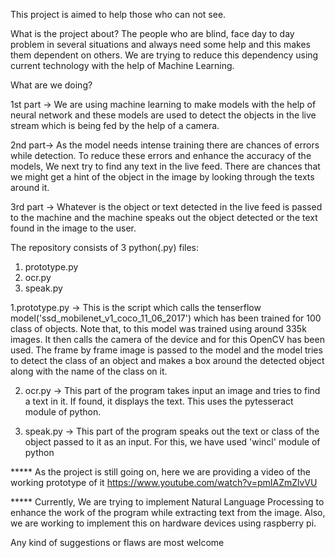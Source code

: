 This project is aimed to help those who can not see. 


What is the project about?
The people who are blind, face day to day problem in several situations and always need some help and this makes them dependent on others. We are trying to reduce this dependency using current technology with the help of Machine Learning.

What are we doing?

1st part ->    We are using machine learning to make models with the help of neural network and these models are used to detect the objects in the live stream which is being fed by the help of a camera. 

2nd part-> As the model needs intense training there are chances of errors while detection. To reduce these errors and enhance the accuracy of the models, We next try to find any text in the live feed. There are chances that we might get a hint of the object in the image by looking through the texts around it.

3rd part -> Whatever is the object or text detected in the live feed is passed to the machine and the machine speaks out the object detected or the text found in the image to the user.

The repository consists of 3 python(.py) files:

1.  prototype.py
2.  ocr.py
3.  speak.py

1.prototype.py -> This is the script which calls the tenserflow model('ssd_mobilenet_v1_coco_11_06_2017') which has been trained for 100 class of objects. Note that, to this model was trained using around 335k images. It then calls the camera of the device and for this OpenCV has been used. The frame by frame image is passed to the model and the model tries to detect the class of an object and makes a box around the detected object along with the name of the class on it.

2. ocr.py -> This part of the program takes input an image and tries to find a text in it. If found, it displays the text. This uses the pytesseract module of python.

3. speak.py -> This part of the program speaks out the text or class of the object passed to it as an input. For this, we have used 'wincl' module of python

***** As the project is still going on, here we are providing a video of the working prototype of it https://www.youtube.com/watch?v=pmIAZmZlvVU       

***** Currently, We are trying to implement Natural Language Processing to enhance the work of the program while extracting text from the image.
Also, we are working to implement this on hardware devices using raspberry pi.

 Any kind of suggestions or flaws are most welcome 
